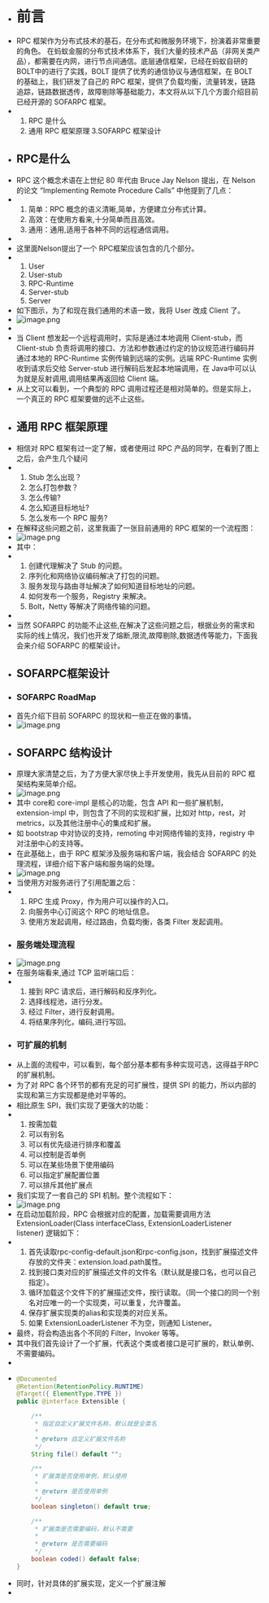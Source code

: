 - # 前言
- RPC 框架作为分布式技术的基石，在分布式和微服务环境下，扮演着非常重要的角色。
  在蚂蚁金服的分布式技术体系下，我们大量的技术产品（非网关类产品），都需要在内网，进行节点间通信。底层通信框架，已经在蚂蚁自研的 BOLT中的进行了实践，BOLT 提供了优秀的通信协议与通信框架，在 BOLT 的基础上，我们研发了自己的 RPC 框架，提供了负载均衡，流量转发，链路追踪，链路数据透传，故障剔除等基础能力，本文将从以下几个方面介绍目前已经开源的 SOFARPC 框架。
- 1. RPC 是什么
  2.  通用 RPC 框架原理
  3.SOFARPC 框架设计
- ## RPC是什么
- RPC 这个概念术语在上世纪 80 年代由 Bruce Jay Nelson 提出，在 Nelson 的论文 “Implementing Remote Procedure Calls” 中他提到了几点：
- 1. 简单：RPC 概念的语义清晰,简单，方便建立分布式计算。
  2. 高效：在使用方看来,十分简单而且高效。
  3. 通用：通用,适用于各种不同的远程通信调用。
-
- 这里面Nelson提出了一个 RPC框架应该包含的几个部分。
- 1. User
  2. User-stub
  3. RPC-Runtime
  4. Server-stub
  5. Server
- 如下图示，为了和现在我们通用的术语一致，我将 User 改成 Client 了。
- ![image.png](../assets/image_1652692209693_0.png)
-
- 当 Client 想发起一个远程调用时，实际是通过本地调用 Client-stub，而 Client-stub 负责将调用的接口、方法和参数通过约定的协议规范进行编码并通过本地的 RPC-Runtime 实例传输到远端的实例。远端 RPC-Runtime 实例收到请求后交给 Server-stub 进行解码后发起本地端调用，在 Java中可以认为就是反射调用,调用结果再返回给 Client 端。
- 从上文可以看到，一个典型的 RPC 调用过程还是相对简单的。但是实际上，一个真正的 RPC 框架要做的远不止这些。
- ## 通用 RPC 框架原理
- 相信对 RPC 框架有过一定了解，或者使用过 RPC 产品的同学，在看到了图上之后，会产生几个疑问
- 1. Stub 怎么出现？
  2. 怎么打包参数？
  3. 怎么传输?
  4. 怎么知道目标地址?
  5. 怎么发布一个 RPC 服务?
- 在解释这些问题之前，这里我画了一张目前通用的 RPC 框架的一个流程图：
- ![image.png](../assets/image_1652692276920_0.png)
- 其中：
- 1. 创建代理解决了 Stub 的问题。
  2. 序列化和网络协议编码解决了打包的问题。
  3. 服务发现与路由寻址解决了如何知道目标地址的问题。
  4. 如何发布一个服务，Registry 来解决。
  5. Bolt，Netty 等解决了网络传输的问题。
-
- 当然 SOFARPC 的功能不止这些,在解决了这些问题之后，根据业务的需求和实际的线上情况，我们也开发了熔断,限流,故障剔除,数据透传等能力，下面我会来介绍 SOFARPC 的框架设计。
- ## SOFARPC框架设计
- ### SOFARPC RoadMap
- 首先介绍下目前 SOFARPC 的现状和一些正在做的事情。
- ![image.png](../assets/image_1652692354059_0.png)
- ## SOFARPC 结构设计
- 原理大家清楚之后，为了方便大家尽快上手开发使用，我先从目前的 RPC 框架结构来简单介绍。
- ![image.png](../assets/image_1652692381718_0.png)
- 其中 core和 core-impl 是核心的功能，包含 API 和一些扩展机制，extension-impl 中，则包含了不同的实现和扩展，比如对 http，rest，对 metrics，以及其他注册中心的集成和扩展。
- 如 bootstrap 中对协议的支持，remoting 中对网络传输的支持，registry 中对注册中心的支持等。
- 在此基础上，由于 RPC 框架涉及服务端和客户端，我会结合 SOFARPC 的处理流程，详细介绍下客户端和服务端的处理。
- ![image.png](../assets/image_1652692395130_0.png)
- 当使用方对服务进行了引用配置之后：
- 1. RPC 生成 Proxy，作为用户可以操作的入口。
  2. 向服务中心订阅这个 RPC 的地址信息。
  3. 使用方发起调用，经过路由，负载均衡，各类 Filter 发起调用。
- ### 服务端处理流程
- ![image.png](../assets/image_1652692433500_0.png)
- 在服务端看来,通过 TCP 监听端口后：
- 1. 接到 RPC 请求后，进行解码和反序列化。
  2. 选择线程池，进行分发。
  3. 经过 Filter，进行反射调用。
  4. 将结果序列化，编码,进行写回。
- ### 可扩展的机制
- 从上面的流程中，可以看到，每个部分基本都有多种实现可选，这得益于RPC的扩展机制。
- 为了对 RPC 各个环节的都有充足的可扩展性，提供 SPI 的能力，所以内部的实现和第三方实现都是绝对平等的。
- 相比原生 SPI，我们实现了更强大的功能：
- 1. 按需加载
  2. 可以有别名
  3. 可以有优先级进行排序和覆盖
  4. 可以控制是否单例
  5. 可以在某些场景下使用编码
  6. 可以指定扩展配置位置
  7. 可以排斥其他扩展点
- 我们实现了一套自己的 SPI 机制。整个流程如下：
- ![image.png](../assets/image_1652692519397_0.png)
- 在启动加载阶段，RPC 会根据对应的配置，加载需要调用方法ExtensionLoader(Class<T> interfaceClass, ExtensionLoaderListener<T> listener) 逻辑如下：
- 1. 首先读取rpc-config-default.json和rpc-config.json，找到扩展描述文件存放的文件夹：extension.load.path属性。
  2.  找到接口类对应的扩展描述文件的文件名（默认就是接口名，也可以自己指定）。
  3. 循环加载这个文件下的扩展描述文件，按行读取。（同一个接口的同一个别名对应唯一的一个实现类，可以重复，允许覆盖。
  4. 保存扩展实现类的alias和实现类的对应关系。
  5.  如果 ExtensionLoaderListener 不为空，则通知 Listener。
- 最终，将会构造出各个不同的 Filter，Invoker 等等。
- 其中我们首先设计了一个扩展，代表这个类或者接口是可扩展的，默认单例、不需要编码。
-
- ```java  
  @Documented
  @Retention(RetentionPolicy.RUNTIME)
  @Target({ ElementType.TYPE })
  public @interface Extensible {
  
      /**
       * 指定自定义扩展文件名称，默认就是全类名
       *
       * @return 自定义扩展文件名称
       */
      String file() default "";
  
      /**
       * 扩展类是否使用单例，默认使用
       *
       * @return 是否使用单例
       */
      boolean singleton() default true;
  
      /**
       * 扩展类是否需要编码，默认不需要
       *
       * @return 是否需要编码
       */
      boolean coded() default false;
  }  
  ```
- 同时，针对具体的扩展实现，定义一个扩展注解
-